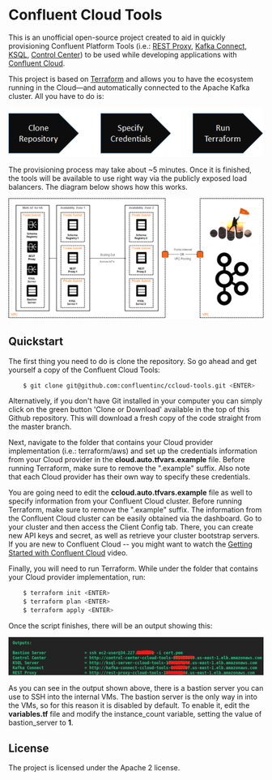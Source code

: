 # Confluent Cloud Tools

This is an unofficial open-source project created to aid in quickly provisioning Confluent Platform Tools (i.e.: [REST Proxy](https://docs.confluent.io/current/kafka-rest/docs/index.html), [Kafka Connect](https://docs.confluent.io/current/connect/index.html), [KSQL](https://docs.confluent.io/current/ksql/docs/index.html), [Control Center](https://docs.confluent.io/current/control-center/index.html)) to be used while developing applications with [Confluent Cloud](https://www.confluent.io/confluent-cloud).

This project is based on [Terraform](https://www.terraform.io) and allows you to have the ecosystem running in the Cloud—and automatically connected to the Apache Kafka cluster. All you have to do is:

<p align="center">
    <img src="images/three_steps.png" />
</p>

The provisioning process may take about ~5 minutes. Once it is finished, the tools will be available to use right way via the publicly exposed load balancers. The diagram below shows how this works.

<p align="center">
    <img src="images/topology_diagram.png" />
</p>

Quickstart
----------

The first thing you need to do is clone the repository. So go ahead and get yourself a copy of the Confluent Cloud Tools:

```bash
    $ git clone git@github.com:confluentinc/ccloud-tools.git <ENTER>
```

Alternatively, if you don't have Git installed in your computer you can simply click on the green button 'Clone or Download' available in the top of this Github repository. This will download a fresh copy of the code straight from the master branch.

Next, navigate to the folder that contains your Cloud provider implementation (i.e.: terraform/aws) and set up the credentials information from your Cloud provider in the **cloud.auto.tfvars.example** file. Before running Terraform, make sure to remove the ".example" suffix. Also note that each Cloud provider has their own way to specify these credentials.

You are going need to edit the **ccloud.auto.tfvars.example** file as well to specify information from your Confluent Cloud cluster. Before running Terraform, make sure to remove the ".example" suffix. The information from the Confluent Cloud cluster can be easily obtained via the dashboard. Go to your cluster and then access the Client Config tab. There, you can create new API keys and secret, as well as retrieve your cluster bootstrap servers. If you are new to Confluent Cloud -- you might want to watch the [Getting Started with Confluent Cloud](https://www.youtube.com/watch?v=JTPjfk51s3c) video.

Finally, you will need to run Terraform. While under the folder that contains your Cloud provider implementation, run:

```bash
    $ terraform init <ENTER>
    $ terraform plan <ENTER>
    $ terraform apply <ENTER>
```
Once the script finishes, there will be an output showing this:

<p align="center">
    <img src="images/outputs.png" />
</p>

As you can see in the output shown above, there is a bastion server you can use to SSH into the internal VMs. The bastion server is the only way in into the VMs, so for this reason it is disabled by default. To enable it, edit the **variables.tf** file and modify the instance_count variable, setting the value of bastion_server to **1**.

License
-------

The project is licensed under the Apache 2 license.